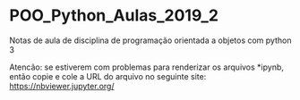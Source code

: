 # POO_Python_Aulas_2019_2
Notas de aula de disciplina de programação orientada a objetos com python 3

Atencão: se estiverem com problemas para renderizar os arquivos *ipynb, então copie e cole a URL do arquivo no seguinte site:
https://nbviewer.jupyter.org/

